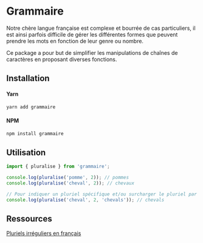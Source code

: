 # Grammaire

Notre chère langue française est complexe et bourrée de cas particuliers, il est ainsi parfois difficile de gérer les différentes formes
que peuvent prendre les mots en fonction de leur genre ou nombre.

Ce package a pour but de simplifier les manipulations de chaînes de caractères en proposant diverses fonctions.

## Installation

#### Yarn
```bash
yarn add grammaire
```

#### NPM
```bash
npm install grammaire
```

## Utilisation

```javascript
import { pluralise } from 'grammaire';

console.log(pluralise('pomme', 2)); // pommes
console.log(pluralise('cheval', 2)); // chevaux

// Pour indiquer un pluriel spécifique et/ou surcharger le pluriel par défaut
console.log(pluralise('cheval', 2, 'chevals')); // chevals
```

## Ressources
[Pluriels irréguliers en français](https://fr.wiktionary.org/wiki/Annexe:Pluriels_irr%C3%A9guliers_en_fran%C3%A7ais)
